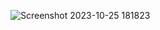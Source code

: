 ![Screenshot 2023-10-25 181823](https://github.com/afwerki/Data-Care-Solutions/assets/50844661/796ea1e2-5c01-4554-b47f-2da2c651cf6a)

